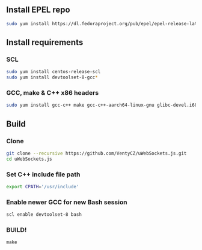 ## Install EPEL repo
```bash
sudo yum install https://dl.fedoraproject.org/pub/epel/epel-release-latest-7.noarch.rpm
```

## Install requirements
### SCL
```bash
sudo yum install centos-release-scl
sudo yum install devtoolset-8-gcc*
```

### GCC, make & C++ x86 headers
```bash
sudo yum install gcc-c++ make gcc-c++-aarch64-linux-gnu glibc-devel.i686
```

## Build
### Clone
```bash
git clone --recursive https://github.com/VentyCZ/uWebSockets.js.git
cd uWebSockets.js
```

### Set C++ include file path
```bash
export CPATH='/usr/include'
```

### Enable newer GCC for new Bash session
```bash
scl enable devtoolset-8 bash
```

### BUILD!
```
make
```
